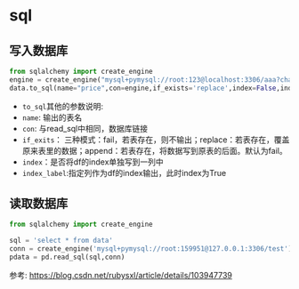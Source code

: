 # sql


## 写入数据库
```python
from sqlalchemy import create_engine
engine = create_engine("mysql+pymysql://root:123@localhost:3306/aaa?charset=utf8mb4")
data.to_sql(name="price",con=engine,if_exists='replace',index=False,index_label=False)
```
- `to_sql`其他的参数说明:
- `name`: 输出的表名
- `con`: 与read_sql中相同，数据库链接
- `if_exits`： 三种模式：fail，若表存在，则不输出；replace：若表存在，覆盖原来表里的数据；append：若表存在，将数据写到原表的后面。默认为fail。
- `index`：是否将df的index单独写到一列中
- `index_label`:指定列作为df的index输出，此时index为True



## 读取数据库
```python
from sqlalchemy import create_engine

sql = 'select * from data'
conn = create_engine('mysql+pymysql://root:159951@127.0.0.1:3306/test')
pdata = pd.read_sql(sql,conn)
```


参考:
https://blog.csdn.net/rubysxl/article/details/103947739